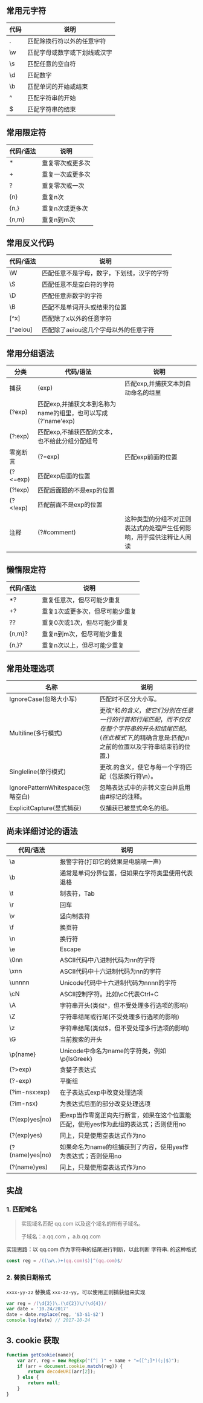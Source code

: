 ## 常用元字符

| 代码 | 说明                         |
| ---- | ---------------------------- |
| .    | 匹配除换行符以外的任意字符   |
| \w   | 匹配字母或数字或下划线或汉字 |
| \s   | 匹配任意的空白符             |
| \d   | 匹配数字                     |
| \b   | 匹配单词的开始或结束         |
| ^    | 匹配字符串的开始             |
| $    | 匹配字符串的结束             |

## 常用限定符

| 代码/语法 | 说明             |
| --------- | ---------------- |
| *         | 重复零次或更多次 |
| +         | 重复一次或更多次 |
| ?         | 重复零次或一次   |
| {n}       | 重复n次          |
| {n,}      | 重复n次或更多次  |
| {n,m}     | 重复n到m次       |

## 常用反义代码

| 代码/语法 | 说明                                       |
| --------- | ------------------------------------------ |
| \W        | 匹配任意不是字母，数字，下划线，汉字的字符 |
| \S        | 匹配任意不是空白符的字符                   |
| \D        | 匹配任意非数字的字符                       |
| \B        | 匹配不是单词开头或结束的位置               |
| [^x]      | 匹配除了x以外的任意字符                    |
| [^aeiou]  | 匹配除了aeiou这几个字母以外的任意字符      |

## 常用分组语法

| 分类         | 代码/语法                                                    | 说明                                                         |
| ------------ | ------------------------------------------------------------ | ------------------------------------------------------------ |
| 捕获         | (exp)                                                        | 匹配exp,并捕获文本到自动命名的组里                           |
| (?<name>exp) | 匹配exp,并捕获文本到名称为name的组里，也可以写成(?'name'exp) |                                                              |
| (?:exp)      | 匹配exp,不捕获匹配的文本，也不给此分组分配组号               |                                                              |
| 零宽断言     | (?=exp)                                                      | 匹配exp前面的位置                                            |
| (?<=exp)     | 匹配exp后面的位置                                            |                                                              |
| (?!exp)      | 匹配后面跟的不是exp的位置                                    |                                                              |
| (?<!exp)     | 匹配前面不是exp的位置                                        |                                                              |
| 注释         | (?#comment)                                                  | 这种类型的分组不对正则表达式的处理产生任何影响，用于提供注释让人阅读 |

## 懒惰限定符

| 代码/语法 | 说明                            |
| --------- | ------------------------------- |
| *?        | 重复任意次，但尽可能少重复      |
| +?        | 重复1次或更多次，但尽可能少重复 |
| ??        | 重复0次或1次，但尽可能少重复    |
| {n,m}?    | 重复n到m次，但尽可能少重复      |
| {n,}?     | 重复n次以上，但尽可能少重复     |

## 常用处理选项

| 名称                              | 说明                                                         |
| --------------------------------- | ------------------------------------------------------------ |
| IgnoreCase(忽略大小写)            | 匹配时不区分大小写。                                         |
| Multiline(多行模式)               | 更改^和$的含义，使它们分别在任意一行的行首和行尾匹配，而不仅仅在整个字符串的开头和结尾匹配。(在此模式下,$的精确含意是:匹配\n之前的位置以及字符串结束前的位置.) |
| Singleline(单行模式)              | 更改.的含义，使它与每一个字符匹配（包括换行符\n）。          |
| IgnorePatternWhitespace(忽略空白) | 忽略表达式中的非转义空白并启用由#标记的注释。                |
| ExplicitCapture(显式捕获)         | 仅捕获已被显式命名的组。                                     |

## 尚未详细讨论的语法

| 代码/语法        | 说明                                                         |
| ---------------- | ------------------------------------------------------------ |
| \a               | 报警字符(打印它的效果是电脑嘀一声)                           |
| \b               | 通常是单词分界位置，但如果在字符类里使用代表退格             |
| \t               | 制表符，Tab                                                  |
| \r               | 回车                                                         |
| \v               | 竖向制表符                                                   |
| \f               | 换页符                                                       |
| \n               | 换行符                                                       |
| \e               | Escape                                                       |
| \0nn             | ASCII代码中八进制代码为nn的字符                              |
| \xnn             | ASCII代码中十六进制代码为nn的字符                            |
| \unnnn           | Unicode代码中十六进制代码为nnnn的字符                        |
| \cN              | ASCII控制字符。比如\cC代表Ctrl+C                             |
| \A               | 字符串开头(类似^，但不受处理多行选项的影响)                  |
| \Z               | 字符串结尾或行尾(不受处理多行选项的影响)                     |
| \z               | 字符串结尾(类似$，但不受处理多行选项的影响)                  |
| \G               | 当前搜索的开头                                               |
| \p{name}         | Unicode中命名为name的字符类，例如\p{IsGreek}                 |
| (?>exp)          | 贪婪子表达式                                                 |
| (?<x>-<y>exp)    | 平衡组                                                       |
| (?im-nsx:exp)    | 在子表达式exp中改变处理选项                                  |
| (?im-nsx)        | 为表达式后面的部分改变处理选项                               |
| (?(exp)yes\|no)  | 把exp当作零宽正向先行断言，如果在这个位置能匹配，使用yes作为此组的表达式；否则使用no |
| (?(exp)yes)      | 同上，只是使用空表达式作为no                                 |
| (?(name)yes\|no) | 如果命名为name的组捕获到了内容，使用yes作为表达式；否则使用no |
| (?(name)yes)     | 同上，只是使用空表达式作为no                                 |



## 实战

### 1. 匹配域名

>   实现域名匹配 qq.com 以及这个域名的所有子域名。
>
>   子域名：a.qq.com ，a.b.qq.com

实现思路：以 qq.com 作为字符串的结尾进行判断，以此判断 字符串. 的这种格式

```js
const reg = /((\w\.)+(qq.com)$)|^(qq.com)$/
```

### 2. 替换日期格式

`xxxx-yy-zz` 替换成 `xxx-zz-yy`，可以使用正则捕获组来实现

```js
var reg = /(\d{2})\.(\d{2})\/(\d{4})/
var date = '10.24/2017'
date = date.replace(reg, '$3-$1-$2')
console.log(date) // 2017-10-24
```

## 3. cookie 获取

```js
function getCookie(name){
    var arr, reg = new RegExp("(^| )" + name + "=([^;]*)(;|$)");
    if (arr = document.cookie.match(reg)) {
        return decodeURI(arr[2]);
    } else {
        return null;
    }
}
```

## 